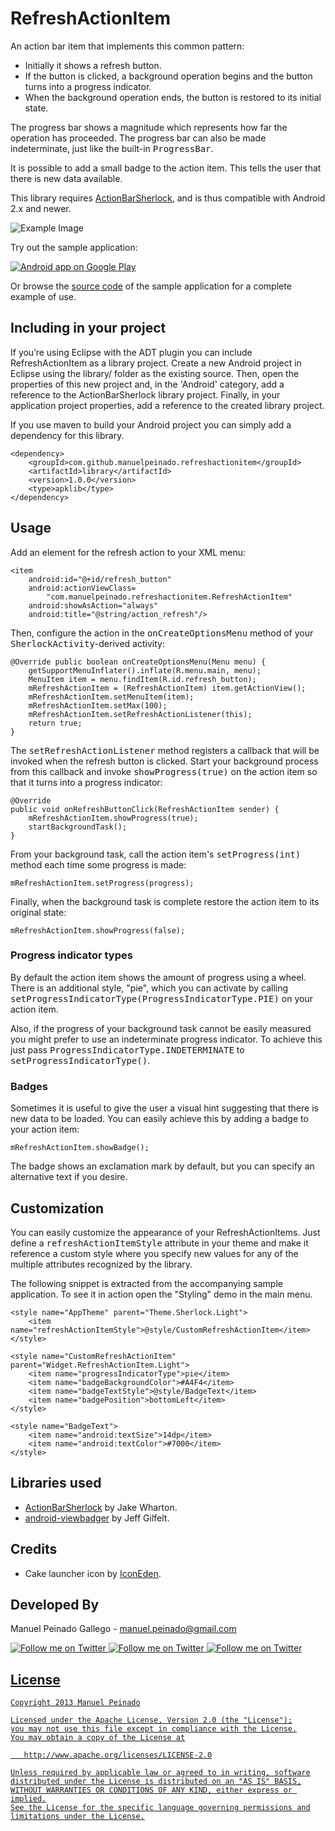 RefreshActionItem
=================

An action bar item that implements this common pattern:

* Initially it shows a refresh button.
* If the button is clicked, a background operation begins and the button turns into a progress indicator.
* When the background operation ends, the button is restored to its initial state.

The progress bar shows a magnitude which represents how far the operation has proceeded. The progress bar can also be made indeterminate, just like the built-in <tt>ProgressBar</tt>.
 
It is possible to add a small badge to the action item. This tells the user that there is new data available.

This library requires [ActionBarSherlock][1], and is thus compatible with Android 2.x and newer.

![Example Image][2]

Try out the sample application:

<a href="https://play.google.com/store/apps/details?id=com.manuelpeinado.refreshactionitem.demo">
  <img alt="Android app on Google Play"
       src="https://developer.android.com/images/brand/en_app_rgb_wo_45.png" />
</a>

Or browse the [source code][3] of the sample application for a complete example of use.


Including in your project
-------------------------

If you’re using Eclipse with the ADT plugin you can include RefreshActionItem as a library project. Create a new Android project in Eclipse using the library/ folder as the existing source. Then, open the properties of this new project and, in the 'Android' category, add a reference to the ActionBarSherlock library project. Finally, in your application project properties, add a reference to the created library project.

If you use maven to build your Android project you can simply add a dependency for this library.

    <dependency>
        <groupId>com.github.manuelpeinado.refreshactionitem</groupId>
        <artifactId>library</artifactId>
        <version>1.0.0</version>
        <type>apklib</type>
    </dependency>

Usage
-----

Add an element for the refresh action to your XML menu:

    <item
        android:id="@+id/refresh_button"          
        android:actionViewClass=
            "com.manuelpeinado.refreshactionitem.RefreshActionItem"
        android:showAsAction="always"
        android:title="@string/action_refresh"/>

Then, configure the action in the <tt>onCreateOptionsMenu</tt> method of your <tt>SherlockActivity</tt>-derived activity:

    @Override public boolean onCreateOptionsMenu(Menu menu) {
        getSupportMenuInflater().inflate(R.menu.main, menu);
        MenuItem item = menu.findItem(R.id.refresh_button);
        mRefreshActionItem = (RefreshActionItem) item.getActionView();
        mRefreshActionItem.setMenuItem(item);
        mRefreshActionItem.setMax(100);
        mRefreshActionItem.setRefreshActionListener(this);
        return true;
    }

The <tt>setRefreshActionListener</tt> method registers a callback that will be invoked when the refresh button is clicked. Start your background process from this callback and invoke <tt>showProgress(true)</tt> on the action item so that it turns into a progress indicator:


    @Override
    public void onRefreshButtonClick(RefreshActionItem sender) {
        mRefreshActionItem.showProgress(true);
        startBackgroundTask();
    }

From your background task, call the action item's <tt>setProgress(int)</tt> method each time some progress is made:

    mRefreshActionItem.setProgress(progress);
    
Finally, when the background task is complete restore the action item to its original state:

    mRefreshActionItem.showProgress(false);

### Progress indicator types

By default the action item shows the amount of progress using a wheel. There is an additional style, "pie", which you can activate by calling <tt>setProgressIndicatorType(ProgressIndicatorType.PIE)</tt> on your action item.

Also, if the progress of your background task cannot be easily measured you might prefer to use an indeterminate progress indicator. To achieve this just pass <tt>ProgressIndicatorType.INDETERMINATE</tt> to <tt>setProgressIndicatorType()</tt>.

### Badges

Sometimes it is useful to give the user a visual hint suggesting that there is new data to be loaded. You can easily achieve this by adding a badge to your action item:

    mRefreshActionItem.showBadge();

The badge shows an exclamation mark by default, but you can specify an alternative text if you desire.


Customization
---------------------
You can easily customize the appearance of your RefreshActionItems. Just define a <tt>refreshActionItemStyle</tt> attribute in your theme and make it reference a custom style where you specify new values for any of the multiple attributes recognized by the library.

The following snippet is extracted from the accompanying sample application. To see it in action open the "Styling" demo in the main menu.

    <style name="AppTheme" parent="Theme.Sherlock.Light">
        <item name="refreshActionItemStyle">@style/CustomRefreshActionItem</item>
    </style>

    <style name="CustomRefreshActionItem" parent="Widget.RefreshActionItem.Light">
        <item name="progressIndicatorType">pie</item>
        <item name="badgeBackgroundColor">#A4F4</item>
        <item name="badgeTextStyle">@style/BadgeText</item>
        <item name="badgePosition">bottomLeft</item>
    </style>

    <style name="BadgeText">
        <item name="android:textSize">14dp</item>
        <item name="android:textColor">#7000</item>
    </style>


Libraries used
--------------------

* [ActionBarSherlock][1] by Jake Wharton.
* [android-viewbadger][5] by Jeff Gilfelt.

Credits
-------

* Cake launcher icon by [IconEden][6].

Developed By
--------------------

Manuel Peinado Gallego - <manuel.peinado@gmail.com>

<a href="https://twitter.com/mpg2">
  <img alt="Follow me on Twitter"
       src="https://raw.github.com/ManuelPeinado/NumericPageIndicator/master/art/twitter.png" />
</a>
<a href="https://plus.google.com/106514622630861903655">
  <img alt="Follow me on Twitter"
       src="https://raw.github.com/ManuelPeinado/NumericPageIndicator/master/art/google-plus.png" />
</a>
<a href="http://www.linkedin.com/pub/manuel-peinado-gallego/1b/435/685">
  <img alt="Follow me on Twitter"
       src="https://raw.github.com/ManuelPeinado/NumericPageIndicator/master/art/linkedin.png" />

License
-----------

    Copyright 2013 Manuel Peinado

    Licensed under the Apache License, Version 2.0 (the "License");
    you may not use this file except in compliance with the License.
    You may obtain a copy of the License at

       http://www.apache.org/licenses/LICENSE-2.0

    Unless required by applicable law or agreed to in writing, software
    distributed under the License is distributed on an "AS IS" BASIS,
    WITHOUT WARRANTIES OR CONDITIONS OF ANY KIND, either express or implied.
    See the License for the specific language governing permissions and
    limitations under the License.




 [1]: http://actionbarshelock.com
 [2]: https://raw.github.com/ManuelPeinado/RefreshActionItem/master/art/readme_pic.png
 [3]: https://github.com/ManuelPeinado/RefreshActionItem/tree/master/sample
 [4]: https://github.com/TimotheeJeannin/ProviGen
 [5]: https://github.com/jgilfelt/android-viewbadger
 [6]: http://www.iconeden.com